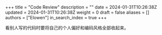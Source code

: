 +++
title = "Code Review"
description = ""
date = 2024-01-31T10:26:38Z
updated = 2024-01-31T10:26:38Z
weight = 0
draft = false
aliases = []
authors = ["Elowen"]
in_search_index = true
+++

看别人写的代码时要将自己的个人偏好和编码风格全部收起来。
